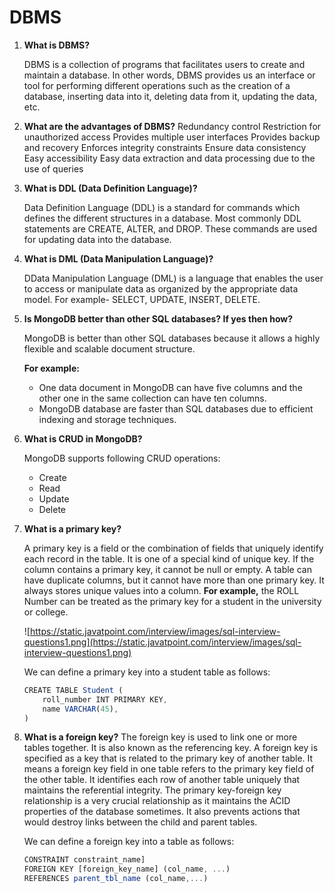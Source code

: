 # DBMS

1. **What is DBMS?**
    
    DBMS is a collection of programs that facilitates users to create and maintain a database. In other words, DBMS provides us an interface or tool for performing different operations such as the creation of a database, inserting data into it, deleting data from it, updating the data, etc.
    
2. **What are the advantages of DBMS?**
Redundancy control
Restriction for unauthorized access
Provides multiple user interfaces
Provides backup and recovery
Enforces integrity constraints
Ensure data consistency
Easy accessibility
Easy data extraction and data processing due to the use of queries

1. **What is DDL (Data Definition Language)?**
    
    Data Definition Language (DDL) is a standard for commands which defines the different structures in a database. Most commonly DDL statements are CREATE, ALTER, and DROP. These commands are used for updating data into the database.
    
2. **What is DML (Data Manipulation Language)?**
    
    DData Manipulation Language (DML) is a language that enables the user to access or manipulate data as organized by the appropriate data model. For example- SELECT, UPDATE, INSERT, DELETE.
    
3. **Is MongoDB better than other SQL databases? If yes then how?**
    
    MongoDB is better than other SQL databases because it allows a highly flexible and scalable document structure.
    
    **For example:**
    
    - One data document in MongoDB can have five columns and the other one in the same collection can have ten columns.
    - MongoDB database are faster than SQL databases due to efficient indexing and storage techniques.
    
4. **What is CRUD in MongoDB?**
    
    MongoDB supports following CRUD operations:
    
    - Create
    - Read
    - Update
    - Delete
    
5. **What is a primary key?**
    
    A primary key is a field or the combination of fields that uniquely identify each record in the table. It is one of a special kind of unique key. If the column contains a primary key, it cannot be null or empty. A table can have duplicate columns, but it cannot have more than one primary key. It always stores unique values into a column. **For example,** the ROLL Number can be treated as the primary key for a student in the university or college.
    
    ![https://static.javatpoint.com/interview/images/sql-interview-questions1.png](https://static.javatpoint.com/interview/images/sql-interview-questions1.png)
    
    We can define a primary key into a student table as follows:
    
    ```jsx
    CREATE TABLE Student (    
        roll_number INT PRIMARY KEY,    
        name VARCHAR(45),     
    )
    ```
    

1. **What is a foreign key?**
The foreign key is used to link one or more tables together. It is also known as the referencing key. A foreign key is specified as a key that is related to the primary key of another table. It means a foreign key field in one table refers to the primary key field of the other table. It identifies each row of another table uniquely that maintains the referential integrity. The primary key-foreign key relationship is a very crucial relationship as it maintains the ACID properties of the database sometimes. It also prevents actions that would destroy links between the child and parent tables.
    
    We can define a foreign key into a table as follows:
    
    ```jsx
    CONSTRAINT constraint_name]
    FOREIGN KEY [foreign_key_name] (col_name, ...)
    REFERENCES parent_tbl_name (col_name,...)
    ```